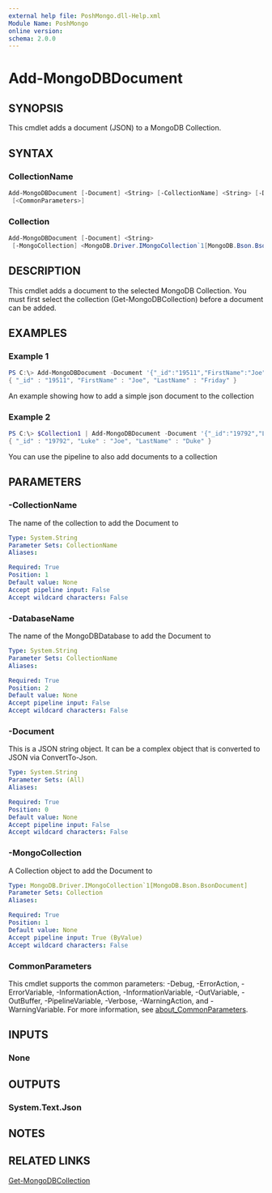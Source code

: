 ```yaml
---
external help file: PoshMongo.dll-Help.xml
Module Name: PoshMongo
online version:
schema: 2.0.0
---
```


# Add-MongoDBDocument

## SYNOPSIS

This cmdlet adds a document (JSON) to a MongoDB Collection.

## SYNTAX

### CollectionName

```powershell
Add-MongoDBDocument [-Document] <String> [-CollectionName] <String> [-DatabaseName] <String>
 [<CommonParameters>]
```

### Collection

```powershell
Add-MongoDBDocument [-Document] <String>
 [-MongoCollection] <MongoDB.Driver.IMongoCollection`1[MongoDB.Bson.BsonDocument]> [<CommonParameters>]
```

## DESCRIPTION

This cmdlet adds a document to the selected MongoDB Collection. You must first
select the collection (Get-MongoDBCollection) before a document can be added.

## EXAMPLES

### Example 1

```powershell
PS C:\> Add-MongoDBDocument -Document '{"_id":"19511","FirstName":"Joe","LastName":"Friday"}' -CollectionName 'myCollection1' -DatabaseName 'MyDB'
{ "_id" : "19511", "FirstName" : "Joe", "LastName" : "Friday" }
```

An example showing how to add a simple json document to the collection

### Example 2

```powershell
PS C:\> $Collection1 | Add-MongoDBDocument -Document '{"_id":"19792","Luke":"Joe","LastName":"Duke"}'
{ "_id" : "19792", "Luke" : "Joe", "LastName" : "Duke" }
```

You can use the pipeline to also add documents to a collection

## PARAMETERS

### -CollectionName

The name of the collection to add the Document to

```yaml
Type: System.String
Parameter Sets: CollectionName
Aliases:

Required: True
Position: 1
Default value: None
Accept pipeline input: False
Accept wildcard characters: False
```

### -DatabaseName

The name of the MongoDBDatabase to add the Document to

```yaml
Type: System.String
Parameter Sets: CollectionName
Aliases:

Required: True
Position: 2
Default value: None
Accept pipeline input: False
Accept wildcard characters: False
```

### -Document

This is a JSON string object. It can be a complex object that is converted to
JSON via ConvertTo-Json.

```yaml
Type: System.String
Parameter Sets: (All)
Aliases:

Required: True
Position: 0
Default value: None
Accept pipeline input: False
Accept wildcard characters: False
```

### -MongoCollection

A Collection object to add the Document to

```yaml
Type: MongoDB.Driver.IMongoCollection`1[MongoDB.Bson.BsonDocument]
Parameter Sets: Collection
Aliases:

Required: True
Position: 1
Default value: None
Accept pipeline input: True (ByValue)
Accept wildcard characters: False
```

### CommonParameters

This cmdlet supports the common parameters: -Debug, -ErrorAction, -ErrorVariable, -InformationAction, -InformationVariable, -OutVariable, -OutBuffer, -PipelineVariable, -Verbose, -WarningAction, and -WarningVariable. For more information, see [about_CommonParameters](http://go.microsoft.com/fwlink/?LinkID=113216).

## INPUTS

### None

## OUTPUTS

### System.Text.Json

## NOTES

## RELATED LINKS

[Get-MongoDBCollection](Get-MongoDBCollection.md)
